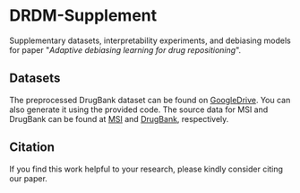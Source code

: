 # DRDM-Supplement
Supplementary datasets, interpretability experiments, and debiasing models for paper "_Adaptive debiasing learning for drug repositioning_".

## Datasets

The preprocessed DrugBank dataset can be found on [GoogleDrive](https://drive.google.com/drive/folders/1Pas5aUVyCqzCB0ayoQIggu1Cebue39sP?usp=sharing). You can also generate it using the provided code. The source data for MSI and DrugBank can be found at [MSI](https://github.com/snap-stanford/multiscale-interactome) and [DrugBank](https://dgl-data.s3-us-west-2.amazonaws.com/dataset/DRKG/drkg.tar.gz), respectively.

## Citation
If you find this work helpful to your research, please kindly consider citing our paper.
